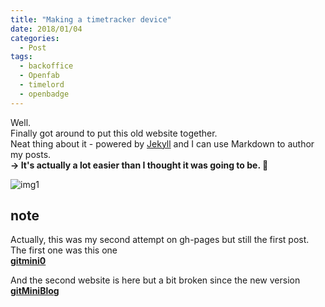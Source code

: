```yaml
---
title: "Making a timetracker device"
date: 2018/01/04
categories:
  - Post
tags:
  - backoffice
  - Openfab
  - timelord
  - openbadge
---
```


[img1]: http://iboogeek.com/958-thickbox_square_zen/akira-tao-pai-pai.jpg

Well.   
Finally got around to put this old website together.    
Neat thing about it - powered by [Jekyll](http://jekyllrb.com) and I can use Markdown to author my posts.   
**-> It's actually a lot easier than I thought it was going to be.  :muscle:**

![img1]

## note
Actually, this was my second attempt on gh-pages but still the first post.  
The first one was this one   
**[gitmini0](https://nicolasdb.github.io/gitmini0)**  

And the second website is here but a bit broken since the new version    
**[gitMiniBlog](https://nicolasdb.github.io/gitMiniBlog)**
